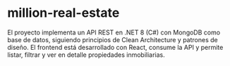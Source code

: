 # million-real-estate
El proyecto implementa un API REST en .NET 8 (C#) con MongoDB como base de datos, siguiendo principios de Clean Architecture y patrones de diseño. El frontend está desarrollado con React, consume la API y permite listar, filtrar y ver en detalle propiedades inmobiliarias.
